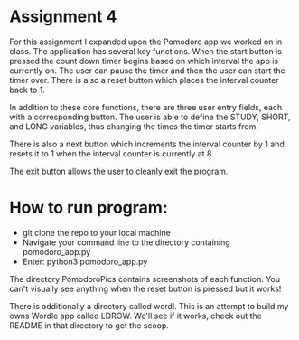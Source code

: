 # Assignment 4

For this assignment I expanded upon the Pomodoro app we worked on in class. The 
application has several key functions. When the start button is pressed the count
down timer begins based on which interval the app is currently on. The user can pause
the timer and then the user can start the timer over. There is also a reset button
which places the interval counter back to 1. 

In addition to these core functions, there are three user entry fields, each with
a corresponding button. The user is able to define the STUDY, SHORT, and LONG 
variables, thus changing the times the timer starts from. 

There is also a next button which increments the interval counter by 1 and resets
it to 1 when the interval counter is currently at 8.

The exit button allows the user to cleanly exit the program.

How to run program:
===================
- git clone the repo to your local machine
- Navigate your command line to the directory containing pomodoro_app.py
- Enter: python3 pomodoro_app.py

The directory PomodoroPics contains screenshots of each function. You can't visually
see anything when the reset button is pressed but it works!

There is additionally a directory called wordl. This is an attempt to build my owns
Wordle app called LDROW. We'll see if it works, check out the README in that directory
to get the scoop.
